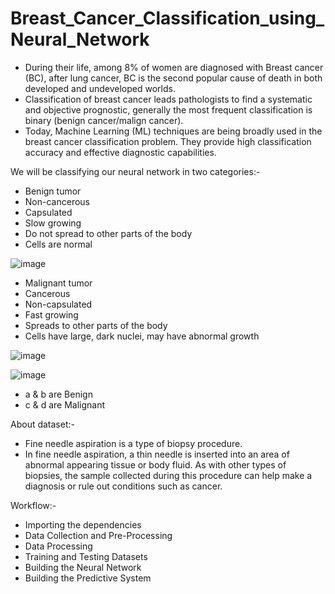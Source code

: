 # Breast_Cancer_Classification_using_Neural_Network

- During their life, among 8% of women are diagnosed with Breast cancer (BC), after lung cancer, BC is the second popular cause of death in both developed and undeveloped worlds.
- Classification of breast cancer leads pathologists to find a systematic and objective prognostic, generally the most frequent classification is binary (benign cancer/malign cancer).
- Today, Machine Learning (ML) techniques are being broadly used in the breast cancer classification problem. They provide high classification accuracy and effective diagnostic capabilities.

We will be classifying our neural network in two categories:- 

- Benign tumor
 - Non-cancerous
 - Capsulated
 - Slow growing
 - Do not spread to other parts of the body
 - Cells are normal

 ![image](https://user-images.githubusercontent.com/69293063/205481097-6525510f-596e-44b1-a2f6-b5771a75a3e8.png)


- Malignant tumor
 - Cancerous
 - Non-capsulated
 - Fast growing
 - Spreads to other parts of the body
 - Cells have large, dark nuclei, may have abnormal growth

 ![image](https://user-images.githubusercontent.com/69293063/205481106-4c42f0c8-ebfe-4933-ad1a-cdb2f546e927.png)




![image](https://user-images.githubusercontent.com/69293063/205481035-004e7589-7faf-4d14-a3c9-d64ec3999aac.png)
- a & b are Benign
- c & d are Malignant

About dataset:-
 - Fine needle aspiration is a type of biopsy procedure.
 - In fine needle aspiration, a thin needle is inserted into an area of abnormal appearing tissue or body fluid. As with other types of biopsies, the sample collected during this procedure can help make a diagnosis or rule out conditions such as cancer.


Workflow:- 
- Importing the dependencies
- Data Collection and Pre-Processing
- Data Processing
- Training and Testing Datasets
- Building the Neural Network
- Building the Predictive System
